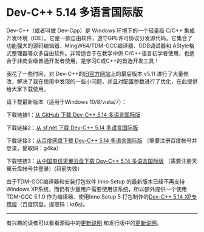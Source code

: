 ﻿# Dev-C++ 5.14 多语言国际版
Dev-C++（或者叫做 Dev-Cpp）是 Windows 环境下的一个轻量级 C/C++ 集成开发环境（IDE）。它是一款自由软件，遵守GPL许可协议分发源代码。它集合了功能强大的源码编辑器、MingW64/TDM-GCC编译器、GDB调试器和 AStyle格式整理器等众多自由软件。非常适合于在教学中供 C/C++语言初学者使用，也适合于非商业级普通开发者使用，是学习C或C++的首选开发工具！

我花了一些时间，对 Dev-C++的[旧官方网站](https://sourceforge.net/projects/orwelldevcpp/)上的最后版本 v5.11 进行了大量修改，解决了我在使用中发现的一些小问题，并且对配置参数进行了优化，在此提供给大家下载使用。

请下载最新版本（适用于Windows 10/8/vista/7）：

下载链接1：[从 GitHub 下载 Dev-C++ 5.14 多语言国际版](https://github.com/banzhusoft/devcpp-cn/releases/download/v5.14/Dev-Cpp-5.14.exe) 

下载链接2：[从 sf.net 下载 Dev-C++ 5.14 多语言国际版](https://sourceforge.net/projects/devcpp20/) 

下载链接3：[从百度网盘下载 Dev-C++ 5.14 多语言国际版](https://pan.baidu.com/s/154A9HtbrgwSt8UuNC6400A) （需要注册百度帐号并登录，提取码：g4ka）

下载链接3：[从中国电信天翼云盘下载 Dev-C++ 5.14 多语言国际版](https://cloud.189.cn/) （需要注册天翼云盘帐号并登录）(目前失效）

由于TDM-GCC编译器和安装打包软件 Inno Setup 的最新版本已经不再支持Windows XP系统，而仍有少量用户需要使用该系统，所以额外提供一个使用TDM-GCC 5.1.0 作为编译器、使用Inno Setup 5 打包制作的[Dev-C++ 5.14 XP专用版](https://pan.baidu.com/s/10cfKMmH_o7Ca-0e5rTPf7Q)（百度网盘，提取码：kt6s)。

----
有兴趣的读者可以看看源码中的[更新说明](Source/!whatsnew-abli.txt) 和发行版中的[更新说明](Release/whatsnew-cn.txt)。

